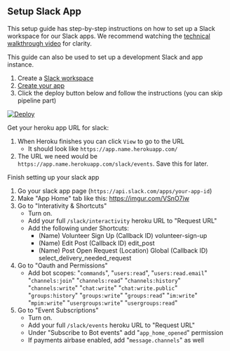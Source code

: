 ## Setup Slack App

This setup guide has step-by-step instructions on how to set up a Slack workspace for our Slack apps. We recommend watching the [technical walkthrough video](https://www.youtube.com/watch?v=b1QW5YNtBaM&t=1400s) for clarity.

This guide can also be used to set up a development Slack and app instance.

1. Create a [Slack workspace](https://slack.com/create#email)
1. [Create your app](https://api.slack.com/apps)
1. Click the deploy button below and follow the instructions (you can skip pipeline part)

[![Deploy](https://www.herokucdn.com/deploy/button.svg)](https://heroku.com/deploy?template=https://github.com/crownheightsaid/slack-app)

Get your heroku app URL for slack:
1. When Heroku finishes you can click `View` to go to the URL
    - It should look like `https://app.name.herokuapp.com/`
1. The URL we need would be `https://app.name.herokuapp.com/slack/events`. Save this for later.

Finish setting up your slack app
1. Go your slack app page (`https://api.slack.com/apps/your-app-id`)
1. Make "App Home" tab like this: https://imgur.com/VSnO7iw
1. Go to "Interativity & Shortcuts"
     - Turn on.
     - Add your full `/slack/interactivity` heroku URL to "Request URL"
     - Add the following under Shortcuts:
          -   (Name) Volunteer Sign Up (Callback ID) volunteer-sign-up
          -   (Name) Edit Post (Callback ID) edit_post
          -   (Name) Post Open Request (Location) Global (Callback ID) select_delivery_needed_request
1. Go to "Oauth and Permissions"
     - Add bot scopes: "`commands`", "`users:read`", "`users:read.email`" "`channels:join`" "`channels:read`" "`channels:history`" "`channels:write`" "`chat:write`" "`chat:write.public`" "`groups:history`" "`groups:write`" "`groups:read`" "`im:write`" "`mpim:write`" "`usergroups:write`" "`usergroups:read`" 
1. Go to "Event Subscriptions"
     - Turn on.
     - Add your full `/slack/events` heroku URL to "Request URL"
     - Under "Subscribe to Bot events" add "`app_home_opened`" permission
     - If payments airbase enabled, add "`message.channels`" as well